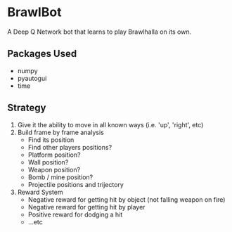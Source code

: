 # BrawlBot
A Deep Q Network bot that learns to play Brawlhalla on its own.

## Packages Used
* numpy
* pyautogui
* time

## Strategy
1. Give it the ability to move in all known ways (i.e. 'up', 'right', etc)
2. Build frame by frame analysis
    * Find its position
    * Find other players positions?
    * Platform position?
    * Wall position?
    * Weapon position?
    * Bomb / mine position?
    * Projectile positions and trijectory
3. Reward System
    * Negative reward for getting hit by object (not falling weapon on fire)
    * Negative reward for getting hit by player
    * Positive reward for dodging a hit
    * ...etc